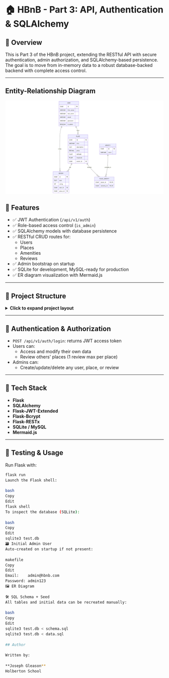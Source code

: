 # 🏠 HBnB - Part 3: API, Authentication & SQLAlchemy

## 📌 Overview

This is Part 3 of the HBnB project, extending the RESTful API with secure authentication, admin authorization, and SQLAlchemy-based persistence. The goal is to move from in-memory data to a robust database-backed backend with complete access control.

---
## Entity-Relationship Diagram

![ER Diagram](./diagrams/diagram.png)

## 🧩 Features

- ✅ JWT Authentication (`/api/v1/auth`)
- ✅ Role-based access control (`is_admin`)
- ✅ SQLAlchemy models with database persistence
- ✅ RESTful CRUD routes for:
  - Users
  - Places
  - Amenities
  - Reviews
- ✅ Admin bootstrap on startup
- ✅ SQLite for development, MySQL-ready for production
- ✅ ER diagram visualization with Mermaid.js

---

## 📂 Project Structure

<details>
<summary><strong>Click to expand project layout</strong></summary>

```plaintext
part3/
├── app/
│   ├── __init__.py
│   ├── models/
│   ├── api/
│   └── services/
├── sql/
│   ├── schema.sql
│   └── data.sql
├── diagrams/
│   └── er_diagram.png
├── test.db
├── README.md
└── ...
```
</details> 

---

## 🔐 Authentication & Authorization

- `POST /api/v1/auth/login`: returns JWT access token
- Users can:
  - Access and modify their own data
  - Review others' places (1 review max per place)
- Admins can:
  - Create/update/delete any user, place, or review

---

## 🧠 Tech Stack

- **Flask**
- **SQLAlchemy**
- **Flask-JWT-Extended**
- **Flask-Bcrypt**
- **Flask-RESTx**
- **SQLite / MySQL**
- **Mermaid.js**

---

## 🧪 Testing & Usage

Run Flask with:

```bash
flask run
Launch the Flask shell:

bash
Copy
Edit
flask shell
To inspect the database (SQLite):

bash
Copy
Edit
sqlite3 test.db
🗃️ Initial Admin User
Auto-created on startup if not present:

makefile
Copy
Edit
Email:    admin@hbnb.com
Password: admin123
🖼️ ER Diagram

🛠️ SQL Schema + Seed
All tables and initial data can be recreated manually:

bash
Copy
Edit
sqlite3 test.db < schema.sql
sqlite3 test.db < data.sql

## Author

Written by:

**Joseph Gleason**  
Holberton School
```